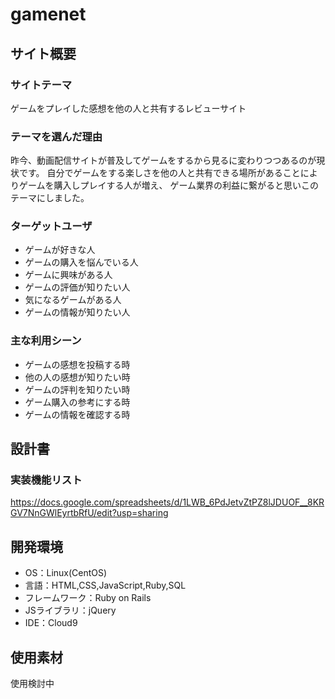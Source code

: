 # gamenet

## サイト概要
### サイトテーマ
ゲームをプレイした感想を他の人と共有するレビューサイト

### テーマを選んだ理由
昨今、動画配信サイトが普及してゲームをするから見るに変わりつつあるのが現状です。
自分でゲームをする楽しさを他の人と共有できる場所があることによりゲームを購入しプレイする人が増え、
ゲーム業界の利益に繋がると思いこのテーマにしました。


### ターゲットユーザ
- ゲームが好きな人
- ゲームの購入を悩んでいる人
- ゲームに興味がある人
- ゲームの評価が知りたい人
- 気になるゲームがある人
- ゲームの情報が知りたい人

### 主な利用シーン
- ゲームの感想を投稿する時
- 他の人の感想が知りたい時
- ゲームの評判を知りたい時
- ゲーム購入の参考にする時
- ゲームの情報を確認する時

## 設計書
### 実装機能リスト
https://docs.google.com/spreadsheets/d/1LWB_6PdJetvZtPZ8lJDUOF__8KRGV7NnGWlEyrtbRfU/edit?usp=sharing

## 開発環境
- OS：Linux(CentOS)
- 言語：HTML,CSS,JavaScript,Ruby,SQL
- フレームワーク：Ruby on Rails
- JSライブラリ：jQuery
- IDE：Cloud9

## 使用素材
使用検討中